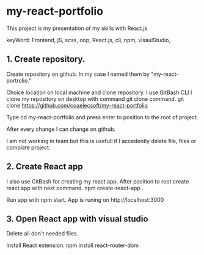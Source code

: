 # my-react-portfolio
This project is my presentation of my skills with React.js 

keyWord: Frontend, jS, scss, oop, React.js, cli, npm, visaulStudio,


## 1. Create repository.
Create repository on github. In my case I named them by "my-react-portrolio."

Choice location on local machine and clone repository. I use GitBash CLI
I clone my repository on desktop with command git clone command.
git clone https://github.com/coaelecsoft/my-react-portfolio

Type cd my-react-portfolio and press enter to position to the root of project.

After every change I can change on github. 

I am not working in team but this is usefull if I accedently delete file, files or complate project.

## 2. Create React app

I also use GitBash for creating my react app. After position to root create react app with next command.
npm create-react-app .

Run app with npm start. App is runing on http://localhost:3000

## 3. Open React app with visual studio

Delete all don't needed files.

Install React extension.
npm install react-router-dom




